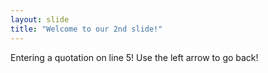 ```yaml
---
layout: slide
title: "Welcome to our 2nd slide!"
---
```

Entering a quotation on line 5!
Use the left arrow to go back!
